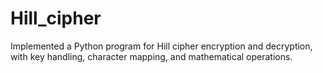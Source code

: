 # Hill_cipher
Implemented a Python program for Hill cipher encryption and decryption, with key handling, character mapping, and mathematical operations.
